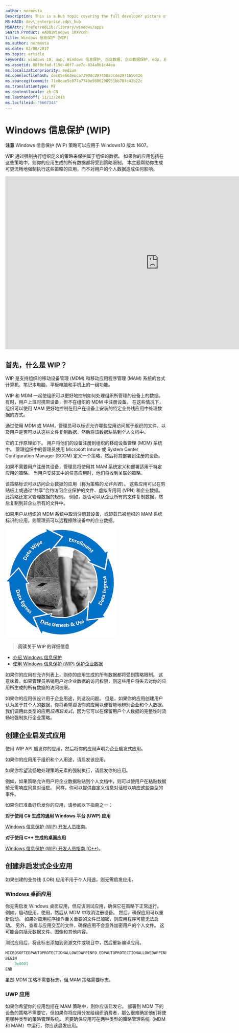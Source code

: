 ```yaml
---
author: normesta
Description: This is a hub topic covering the full developer picture of how Windows Information Protection (WIP) relates to files, buffers, clipboard, networking, background tasks, and data protection under lock.
MS-HAID: dev\_enterprise.edp\_hub
MSHAttr: PreferredLib:/library/windows/apps
Search.Product: eADQiWindows 10XVcnh
title: Windows 信息保护 (WIP)
ms.author: normesta
ms.date: 02/08/2017
ms.topic: article
keywords: windows 10, uwp, Windows 信息保护, 企业数据, 企业数据保护, edp, 启发式应用
ms.assetid: 08f0cfad-f15d-46f7-ae7c-824a8b1c44ea
ms.localizationpriority: medium
ms.openlocfilehash: dec05e663e6ca7390dc3974b8a3cde2971b50426
ms.sourcegitcommit: 71e8eae5c077a7740e5606298951bb78fc42b22c
ms.translationtype: MT
ms.contentlocale: zh-CN
ms.lasthandoff: 11/13/2018
ms.locfileid: "6667344"
---
```

# <a name="windows-information-protection-wip"></a>Windows 信息保护 (WIP)


  __注意__ Windows 信息保护 (WIP) 策略可以应用于 Windows10 版本 1607。

WIP 通过强制执行组织定义的策略来保护属于组织的数据。 如果你的应用包括在这些策略中，则你的应用生成的所有数据都将受到策略限制。 本主题帮助你生成可更流畅地强制执行这些策略的应用，而不对用户的个人数据造成任何影响。
<iframe src="https://channel9.msdn.com/Blogs/Windows-Development-for-the-Enterprise/Securing-Enterprise-Data-with-Windows-Information-Protection/player" width="960" height="540" allowFullScreen frameBorder="0"></iframe>

## <a name="first-what-is-wip"></a>首先，什么是 WIP？

WIP 是支持组织的移动设备管理 (MDM) 和移动应用程序管理 (MAM) 系统的台式计算机、笔记本电脑、平板电脑和手机上的一组功能。

WIP 和 MDM 一起使组织可以更好地控制如何处理组织所管理的设备上的数据。 有时，用户上班时携带设备，但不在组织的 MDM 中注册设备。  在这些情况下，组织可以使用 MAM 更好地控制在用户在设备上安装的特定业务线应用中处理数据的方式。

通过使用 MDM 或 MAM，管理员可以标识允许哪些应用访问属于组织的文件，以及用户是否可以从这些文件复制数据，然后将该数据粘贴到个人文档中。

它的工作原理如下。 用户将他们的设备注册到组织的移动设备管理 (MDM) 系统中。 管理组织中的管理员使用 Microsoft Intune 或 System Center Configuration Manager (SCCM) 定义一个策略，然后将其部署到注册的设备。

如果不需要用户注册其设备，管理员将使用其 MAM 系统定义和部署适用于特定应用的策略。 当用户安装其中的任意应用时，他们将收到关联的策略。

该策略标识可以访问企业数据的应用（称为策略的*允许列表*）。 这些应用可以在剪贴板上或通过“共享”合约访问企业保护的文件、虚拟专用网 (VPN) 和企业数据。 此策略还定义管理数据的规则。 例如，是否可以从企业所有的文件复制数据，然后复制到非企业所有的文件中。

如果用户从组织的 MDM 系统中取消注册其设备，或卸载已被组织的 MAM 系统标识的应用，则管理员可以远程擦除设备中的企业数据。

![WIP 生命周期](images/wip-lifecycle.png)

> **阅读关于 WIP 的详细信息** <br>
* [介绍 Windows 信息保护](https://blogs.technet.microsoft.com/windowsitpro/2016/06/29/introducing-windows-information-protection/)
* [使用 Windows 信息保护 (WIP) 保护企业数据](https://technet.microsoft.com/library/dn985838(v=vs.85).aspx)

如果你的应用在允许列表上，则你的应用生成的所有数据都将受到策略限制。 这意味着，如果管理员吊销用户对企业数据的访问权限，则这些用户将失去对你的应用所生成的所有数据的访问权限。

如果你的应用仅设计用于企业用途，则这没问题。 但是，如果你的应用创建用户认为属于其个人的数据，你将希望*启发*你的应用以便智能地辨别企业和个人数据。 我们调用此类型的应用*应用启发式*，因为它可以在保留用户个人数据的完整性时流畅地强制执行企业策略。

## <a name="create-an-enterprise-enlightened-app"></a>创建企业启发式应用

使用 WIP API 启发你的应用，然后将你的应用声明为企业启发式应用。

如果你的应用用于组织和个人用途，请启发该应用。

如果你希望流畅地处理策略元素的强制执行，请启发你的应用。

例如，如果策略允许用户将企业数据粘贴到个人文档中，则可以使用户在粘贴数据前无需响应同意对话框。 同样，你可以提供自定义信息对话框以响应这些类型的事件。

如果你已准备好启发你的应用，请参阅以下指南之一：

**对于使用 C# 生成的通用 Windows 平台 (UWP) 应用**

[Windows 信息保护 (WIP) 开发人员指南](wip-dev-guide.md)。

**对于使用 C++ 生成的桌面应用**

[Windows 信息保护 (WIP) 开发人员指南 (C++)](http://go.microsoft.com/fwlink/?LinkId=822192)。


## <a name="create-non-enlightened-enterprise-app"></a>创建非启发式企业应用

如果创建的业务线 (LOB) 应用不用于个人用途，则无需启发应用。

### <a name="windows-desktop-apps"></a>Windows 桌面应用
你无需启发 Windows 桌面应用，但应该测试应用，确保它在策略下正常运行。 例如，启动应用，使用，然后从 MDM 中取消注册设备。 然后，确保应用可以重新启动。 如果对应用程序操作至关重要的文件已加密，则应用程序可能无法启动。 另外，查看与应用交互的文件，确保应用不会意外加密用户的个人文件。 这可能会包括元数据文件、图像和其他内容。

测试应用后，将此标志添加到资源文件或项目中，然后重新编译应用。

```cpp
MICROSOFTEDPAUTOPROTECTIONALLOWEDAPPINFO EDPAUTOPROTECTIONALLOWEDAPPINFOID
BEGIN
    0x0001
END
```
虽然 MDM 策略不需要标志，但 MAM 策略需要标志。

### <a name="uwp-apps"></a>UWP 应用

如果你希望你的应用包括在 MAM 策略中，则你应该启发它。 部署到 MDM 下的设备的策略不需要它，但如果你将应用分发给组织消费者，那么很难确定他们将使用哪种类型的策略管理系统。 若要确保应用可在两种类型的策略管理系统（MDM 和 MAM）中运行，你应该启发应用。






 
